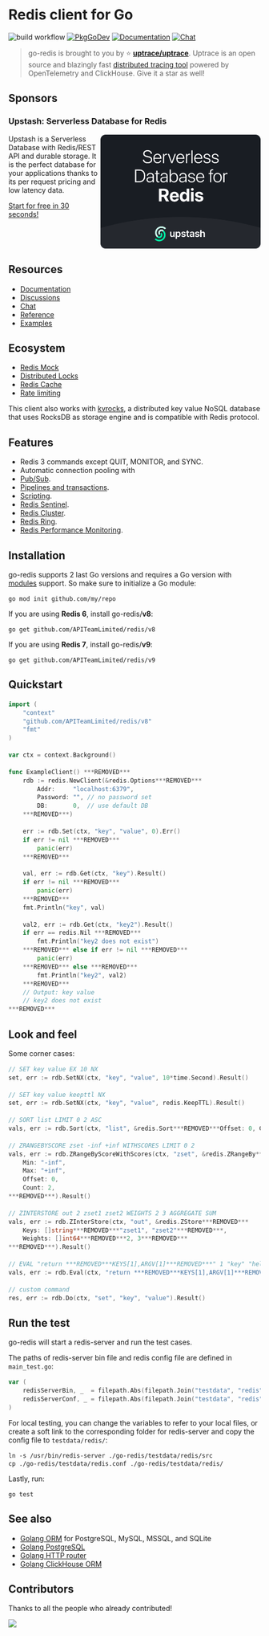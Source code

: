 # Redis client for Go

![build workflow](https://github.com/APITeamLimited/redis/actions/workflows/build.yml/badge.svg)
[![PkgGoDev](https://pkg.go.dev/badge/github.com/APITeamLimited/redis/v8)](https://pkg.go.dev/github.com/APITeamLimited/redis/v8?tab=doc)
[![Documentation](https://img.shields.io/badge/redis-documentation-informational)](https://redis.uptrace.dev/)
[![Chat](https://discordapp.com/api/guilds/752070105847955518/widget.png)](https://discord.gg/rWtp5Aj)

> go-redis is brought to you by :star: [**uptrace/uptrace**](https://github.com/uptrace/uptrace).
> Uptrace is an open source and blazingly fast
> [distributed tracing tool](https://get.uptrace.dev/compare/distributed-tracing-tools.html) powered
> by OpenTelemetry and ClickHouse. Give it a star as well!

## Sponsors

### Upstash: Serverless Database for Redis

<a href="https://upstash.com/?utm_source=goredis"><img align="right" width="320" src="https://raw.githubusercontent.com/upstash/sponsorship/master/redis.png" alt="Upstash"></a>

Upstash is a Serverless Database with Redis/REST API and durable storage. It is the perfect database
for your applications thanks to its per request pricing and low latency data.

[Start for free in 30 seconds!](https://upstash.com/?utm_source=goredis)

<br clear="both"/>

## Resources

- [Documentation](https://redis.uptrace.dev)
- [Discussions](https://github.com/APITeamLimited/redis/discussions)
- [Chat](https://discord.gg/rWtp5Aj)
- [Reference](https://pkg.go.dev/github.com/APITeamLimited/redis/v8?tab=doc)
- [Examples](https://pkg.go.dev/github.com/APITeamLimited/redis/v8?tab=doc#pkg-examples)

## Ecosystem

- [Redis Mock](https://github.com/APITeamLimited/redismock)
- [Distributed Locks](https://github.com/bsm/redislock)
- [Redis Cache](https://github.com/go-redis/cache)
- [Rate limiting](https://github.com/APITeamLimited/redis_rate)

This client also works with [kvrocks](https://github.com/KvrocksLabs/kvrocks), a distributed key
value NoSQL database that uses RocksDB as storage engine and is compatible with Redis protocol.

## Features

- Redis 3 commands except QUIT, MONITOR, and SYNC.
- Automatic connection pooling with
- [Pub/Sub](https://redis.uptrace.dev/guide/go-redis-pubsub.html).
- [Pipelines and transactions](https://redis.uptrace.dev/guide/go-redis-pipelines.html).
- [Scripting](https://redis.uptrace.dev/guide/lua-scripting.html).
- [Redis Sentinel](https://redis.uptrace.dev/guide/go-redis-sentinel.html).
- [Redis Cluster](https://redis.uptrace.dev/guide/go-redis-cluster.html).
- [Redis Ring](https://redis.uptrace.dev/guide/ring.html).
- [Redis Performance Monitoring](https://redis.uptrace.dev/guide/redis-performance-monitoring.html).

## Installation

go-redis supports 2 last Go versions and requires a Go version with
[modules](https://github.com/golang/go/wiki/Modules) support. So make sure to initialize a Go
module:

```shell
go mod init github.com/my/repo
```

If you are using **Redis 6**, install go-redis/**v8**:

```shell
go get github.com/APITeamLimited/redis/v8
```

If you are using **Redis 7**, install go-redis/**v9**:

```shell
go get github.com/APITeamLimited/redis/v9
```

## Quickstart

```go
import (
    "context"
    "github.com/APITeamLimited/redis/v8"
    "fmt"
)

var ctx = context.Background()

func ExampleClient() ***REMOVED***
    rdb := redis.NewClient(&redis.Options***REMOVED***
        Addr:     "localhost:6379",
        Password: "", // no password set
        DB:       0,  // use default DB
    ***REMOVED***)

    err := rdb.Set(ctx, "key", "value", 0).Err()
    if err != nil ***REMOVED***
        panic(err)
    ***REMOVED***

    val, err := rdb.Get(ctx, "key").Result()
    if err != nil ***REMOVED***
        panic(err)
    ***REMOVED***
    fmt.Println("key", val)

    val2, err := rdb.Get(ctx, "key2").Result()
    if err == redis.Nil ***REMOVED***
        fmt.Println("key2 does not exist")
    ***REMOVED*** else if err != nil ***REMOVED***
        panic(err)
    ***REMOVED*** else ***REMOVED***
        fmt.Println("key2", val2)
    ***REMOVED***
    // Output: key value
    // key2 does not exist
***REMOVED***
```

## Look and feel

Some corner cases:

```go
// SET key value EX 10 NX
set, err := rdb.SetNX(ctx, "key", "value", 10*time.Second).Result()

// SET key value keepttl NX
set, err := rdb.SetNX(ctx, "key", "value", redis.KeepTTL).Result()

// SORT list LIMIT 0 2 ASC
vals, err := rdb.Sort(ctx, "list", &redis.Sort***REMOVED***Offset: 0, Count: 2, Order: "ASC"***REMOVED***).Result()

// ZRANGEBYSCORE zset -inf +inf WITHSCORES LIMIT 0 2
vals, err := rdb.ZRangeByScoreWithScores(ctx, "zset", &redis.ZRangeBy***REMOVED***
    Min: "-inf",
    Max: "+inf",
    Offset: 0,
    Count: 2,
***REMOVED***).Result()

// ZINTERSTORE out 2 zset1 zset2 WEIGHTS 2 3 AGGREGATE SUM
vals, err := rdb.ZInterStore(ctx, "out", &redis.ZStore***REMOVED***
    Keys: []string***REMOVED***"zset1", "zset2"***REMOVED***,
    Weights: []int64***REMOVED***2, 3***REMOVED***
***REMOVED***).Result()

// EVAL "return ***REMOVED***KEYS[1],ARGV[1]***REMOVED***" 1 "key" "hello"
vals, err := rdb.Eval(ctx, "return ***REMOVED***KEYS[1],ARGV[1]***REMOVED***", []string***REMOVED***"key"***REMOVED***, "hello").Result()

// custom command
res, err := rdb.Do(ctx, "set", "key", "value").Result()
```

## Run the test

go-redis will start a redis-server and run the test cases.

The paths of redis-server bin file and redis config file are defined in `main_test.go`:

```go
var (
	redisServerBin, _  = filepath.Abs(filepath.Join("testdata", "redis", "src", "redis-server"))
	redisServerConf, _ = filepath.Abs(filepath.Join("testdata", "redis", "redis.conf"))
)
```

For local testing, you can change the variables to refer to your local files, or create a soft link
to the corresponding folder for redis-server and copy the config file to `testdata/redis/`:

```shell
ln -s /usr/bin/redis-server ./go-redis/testdata/redis/src
cp ./go-redis/testdata/redis.conf ./go-redis/testdata/redis/
```

Lastly, run:

```shell
go test
```

## See also

- [Golang ORM](https://bun.uptrace.dev) for PostgreSQL, MySQL, MSSQL, and SQLite
- [Golang PostgreSQL](https://bun.uptrace.dev/postgres/)
- [Golang HTTP router](https://bunrouter.uptrace.dev/)
- [Golang ClickHouse ORM](https://github.com/uptrace/go-clickhouse)

## Contributors

Thanks to all the people who already contributed!

<a href="https://github.com/APITeamLimited/redis/graphs/contributors">
  <img src="https://contributors-img.web.app/image?repo=APITeamLimited/redis" />
</a>

